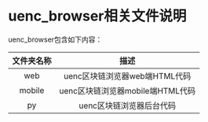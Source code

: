 # uenc_browser相关文件说明

uenc_browser包含如下内容：

| 文件夹名称 |               描述               |
| :--------: | :------------------------------: |
|    web     |  uenc区块链浏览器web端HTML代码   |
|   mobile   | uenc区块链浏览器mobile端HTML代码 |
|     py     |     uenc区块链浏览器后台代码     |

